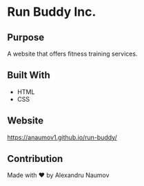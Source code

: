 # Run Buddy Inc.

## Purpose
A website that offers fitness training services.

## Built With
* HTML
* CSS

## Website
https://anaumov1.github.io/run-buddy/

## Contribution
Made with ❤️ by Alexandru Naumov
